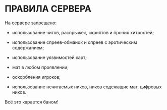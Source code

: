 # ПРАВИЛА СЕРВЕРА

На сервере запрещено:

* использование читов, распрыжек, скриптов и прочих хитростей;

* использование спреев-обманок и спреев с эротическим содержанием;

* использование уязвимостей карт;

* мат в любом проявлении;

* оскорбления игроков;

* использование нечитаемых ников, ников содежащие мат, цифровых ников.

Всё это карается баном!
